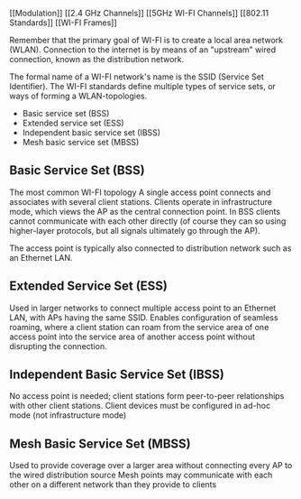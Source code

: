 [[Modulation]]
[[2.4 GHz Channels]]
[[5GHz WI-FI Channels]]
[[802.11 Standards]]
[[WI-FI Frames]]

Remember that the primary goal of WI-FI is to create a local area network (WLAN). Connection to the internet is by means of an "upstream" wired connection, known as the distribution network.

The formal name of a WI-FI network's name is the SSID (Service Set Identifier).
The WI-FI standards define multiple types of service sets, or ways of forming a WLAN-topologies.
- Basic service set (BSS)
- Extended service set (ESS)
- Independent basic service set (IBSS)
- Mesh basic service set (MBSS)

## Basic Service Set (BSS)
The most common WI-FI topology
A single access point connects and associates with several client stations. Clients operate in infrastructure mode, which views the AP as the central connection point. In BSS clients cannot communicate with each other directly (of course they can so using higher-layer protocols, but all signals ultimately go through the AP).

The access point is typically also connected to distribution network such as an Ethernet LAN.

## Extended Service Set (ESS)
Used in larger networks to connect multiple access point to an Ethernet LAN, with APs having the same SSID. 
Enables configuration of seamless roaming, where a client station can roam from the service area of one access point into the service area of another access point without disrupting the connection.

## Independent Basic Service Set (IBSS)
No access point is needed; client stations form peer-to-peer relationships with other client stations.
Client devices must be configured in ad-hoc mode (not infrastructure mode)

## Mesh Basic Service Set (MBSS)
Used to provide coverage over a larger area without connecting every AP to the wired distribution source
Mesh points may communicate with each other on a different network than they provide to clients